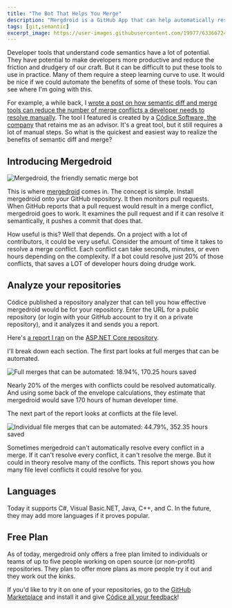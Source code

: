 ```yaml
---
title: "The Bot That Helps You Merge"
description: "Mergdroid is a GitHub App that can help automatically resolve gnarly merge conflicts in your GitHub repositories using semantic diff/merge technology."
tags: [git,semantic]
excerpt_image: https://user-images.githubusercontent.com/19977/63366724-33b6ad80-c32f-11e9-9f55-9d88d982432c.png
---
```


Developer tools that understand code semantics have a lot of potential. They have potential to make developers more productive and reduce the friction and drudgery of our craft. But it can be difficult to put these tools to use in practice. Many of them require a steep learning curve to use. It would be nice if we could automate the benefits of some of these tools. You can see where I'm going with this.

For example, a while back, I [wrote a post on how semantic diff and merge tools can reduce the number of merge conflicts a developer needs to resolve manually](https://haacked.com/archive/2019/06/17/semantic-merge/). The tool I featured is created by a [Códice Software, the company](https://www.plasticscm.com/company) that retains me as an advisor. It's a great tool, but it still requires a lot of manual steps. So what is the quickest and easiest way to realize the benefits of semantic diff and merge?

## Introducing Mergedroid

![Mergedroid, the friendly sematic merge bot](https://user-images.githubusercontent.com/19977/63366724-33b6ad80-c32f-11e9-9f55-9d88d982432c.png)

This is where [mergedroid](https://gmaster.io/mergedroid) comes in. The concept is simple. Install mergedroid onto your GitHub repository. It then monitors pull requests. When GitHub reports that a pull request would result in a merge conflict, mergedroid goes to work. It examines the pull request and if it can resolve it semantically, it pushes a commit that does that.

How useful is this? Well that depends. On a project with a lot of contributors, it could be very useful. Consider the amount of time it takes to resolve a merge conflict. Each conflict can take seconds, minutes, or even hours depending on the complexity. If a bot could resolve just 20% of those conflicts, that saves a LOT of developer hours doing drudge work.

## Analyze your repositories

Códice published a repository analyzer that can tell you how effective mergedroid would be for your repository. Enter the URL for a public repository (or login with your GitHub account to try it on a private repository), and it analyzes it and sends you a report.

Here's [a report I ran](https://gmaster.io/mergedroid/analyze/report/aspnet/aspnetcore) on the [ASP.NET Core repository](https://github.com/aspnet/aspnetcore).

I'll break down each section. The first part looks at full merges that can be automated.

![Full merges that can be automated: 18.94%, 170.25 hours saved](https://user-images.githubusercontent.com/19977/61732340-40e17c00-ad32-11e9-96fb-32e540457864.png)

Nearly 20% of the merges with conflicts could be resolved automatically. And using some back of the envelope calculations, they estimate that mergedroid would save 170 hours of human developer time.

The next part of the report looks at conflicts at the file level.

![Individual file merges that can be automated: 44.79%, 352.35 hours saved](https://user-images.githubusercontent.com/19977/61732337-40e17c00-ad32-11e9-9825-9bb52940ce67.png)

Sometimes mergedroid can't automatically resolve every conflict in a merge. If it can't resolve every conflict, it can't resolve the merge. But it could in theory resolve many of the conflicts. This report shows you how many file level conflicts it could resolve for you.

## Languages

Today it supports C#, Visual Basic.NET, Java, C++, and C. In the future, they may add more languages if it proves popular.

## Free Plan

As of today, mergedroid only offers a free plan limited to individuals or teams of up to five people working on open source (or non-profit) repositories. They plan to offer more plans as more people try it out and they work out the kinks.

If you'd like to try it on one of your repositories, go to the [GitHub Marketplace](https://github.com/marketplace/mergedroid) and install it and give [Códice all your feedback](mailto:support@codicesoftware.com)!

